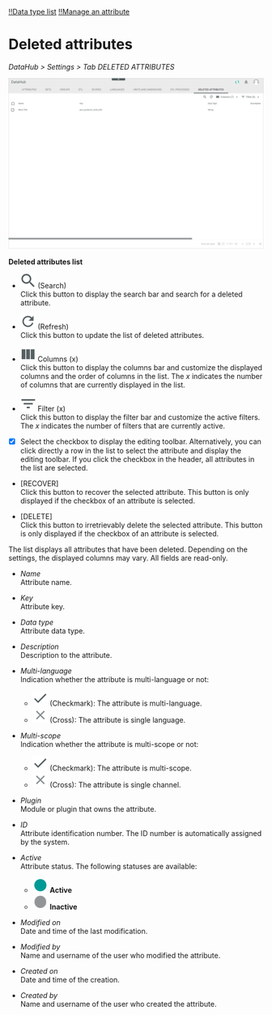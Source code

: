 [!!Data type list](./05_DataTypeList.md)
[!!Manage an attribute](../Integration/01_ManageAttributes.md)

# Deleted attributes

*DataHub > Settings > Tab DELETED ATTRIBUTES*

![Deleted attributes](../../Assets/Screenshots/DataHub/Settings/DeletedAttributes/DeletedAttributes.png "[Deleted attributes]")

**Deleted attributes list**

- ![Search](../../Assets/Icons/Search.png "[Search]") (Search)   
    Click this button to display the search bar and search for a deleted attribute.

- ![Refresh](../../Assets/Icons/Refresh01.png "[Refresh]") (Refresh)   
    Click this button to update the list of deleted attributes.

- ![Columns](../../Assets/Icons/Columns.png "[Columns]") Columns (x)   
    Click this button to display the columns bar and customize the displayed columns and the order of columns in the list. The *x* indicates the number of columns that are currently displayed in the list.

- ![Filter](../../Assets/Icons/Filter.png "[Filter]") Filter (x)   
    Click this button to display the filter bar and customize the active filters. The *x* indicates the number of filters that are currently active.

- [x]     
    Select the checkbox to display the editing toolbar. Alternatively, you can click directly a row in the list to select the attribute and display the editing toolbar. If you click the checkbox in the header, all attributes in the list are selected.

- [RECOVER]   
    Click this button to recover the selected attribute. This button is only displayed if the checkbox of an attribute is selected.    

- [DELETE]   
    Click this button to irretrievably delete the selected attribute. This button is only displayed if the checkbox of an attribute is selected.       

The list displays all attributes that have been deleted. Depending on the settings, the displayed columns may vary. All fields are read-only.

- *Name*   
    Attribute name.

- *Key*   
    Attribute key.

- *Data type*   
    Attribute data type.

- *Description*   
    Description to the attribute.

- *Multi-language*   
    Indication whether the attribute is multi-language or not:
    - ![Check](../../Assets/Icons/Check.png "[Check]") (Checkmark): The attribute is multi-language.  
    - ![Cross](../../Assets/Icons/Cross02.png "[Cross]") (Cross): The attribute is single language.

- *Multi-scope*   
    Indication whether the attribute is multi-scope or not:
    - ![Check](../../Assets/Icons/Check.png "[Check]") (Checkmark): The attribute is multi-scope.  
    - ![Cross](../../Assets/Icons/Cross02.png "[Cross]") (Cross): The attribute is single channel.

- *Plugin*   
    Module or plugin that owns the attribute.

- *ID*   
    Attribute identification number. The ID number is automatically assigned by the system.

- *Active*   
    Attribute status. The following statuses are available:
    - ![Status](../../Assets/Icons/Status01.png "[Status]") **Active**
    - ![Status](../../Assets/Icons/Status04.png "[Status]") **Inactive**   

- *Modified on*   
    Date and time of the last modification.

- *Modified by*   
    Name and username of the user who modified the attribute.

- *Created on*   
    Date and time of the creation.

- *Created by*   
    Name and username of the user who created the attribute.


